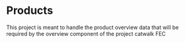 # Products

This project is meant to handle the product overview data that will be required by the overview component of the project catwalk FEC
